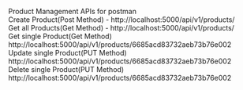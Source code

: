 Product Management APIs for postman <br/>
Create Product(Post Method) - http://localhost:5000/api/v1/products/ <br/>
Get all Products(Get Method) - http://localhost:5000/api/v1/products/ <br/>
Get single Product(Get Method) http://localhost:5000/api/v1/products/6685acd83732aeb73b76e002 <br/>
Update single Product(PUT Method) http://localhost:5000/api/v1/products/6685acd83732aeb73b76e002 <br/>
Delete single Product(PUT Method) http://localhost:5000/api/v1/products/6685acd83732aeb73b76e002 <br/>


